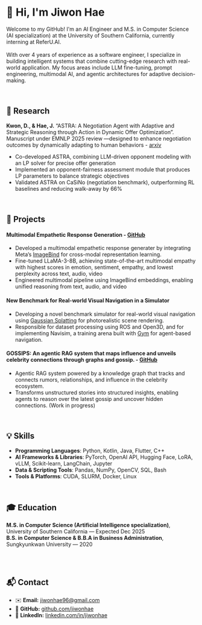 # 👋 Hi, I'm Jiwon Hae
Welcome to my GitHub! I'm an AI Engineer and M.S. in Computer Science (AI specialization) at the University of Southern California, currently interning at ReferU.AI. <br><br>
With over 4 years of experience as a software engineer, I specialize in building intelligent systems that combine cutting-edge research with real-world application. My focus areas include LLM fine-tuning, prompt engineering, multimodal AI, and agentic architectures for adaptive decision-making.

<br>

## 🧠 Research
**Kwon, D., & Hae, J.** “ASTRA: A Negotiation Agent with Adaptive and Strategic Reasoning through Action in Dynamic Offer Optimization”. Manuscript under EMNLP 2025 review —designed to enhance negotiation outcomes by dynamically adapting to human behaviors - [arxiv](https://arxiv.org/abs/2503.07129)
- Co-developed ASTRA, combining LLM-driven opponent modeling with an LP solver for precise offer generation
- Implemented an opponent-fairness assessment module that produces LP parameters to balance strategic objectives 
- Validated ASTRA on CaSiNo (negotiation benchmark), outperforming RL baselines and reducing walk-away by 66%

<br>

## 🌟 Projects
#### Multimodal Empathetic Response Generation - [GitHub](https://github.com/jiwon-hae/EmpatheticMLLM)
- Developed a multimodal empathetic response generater by integrating Meta’s [ImageBind](https://github.com/facebookresearch/ImageBind) for cross-modal representation learning.
- Fine-tuned LLaMA-3-8B, achieving state-of-the-art multimodal empathy with highest scores in emotion, sentiment, empathy, and lowest perplexity across text, audio, video
- Engineered multimodal pipeline using ImageBind embeddings, enabling unified reasoning from text, audio, and video

#### New Benchmark for Real-world Visual Navigation in a Simulator
- Developing a novel benchmark simulator for real-world visual navigation using [Gaussian Splatting](https://github.com/graphdeco-inria/gaussian-splatting) for photorealistic scene rendering.
- Responsible for dataset processing using ROS and Open3D, and for implementing Navisim, a training arena built with [Gym](https://github.com/openai/gym) for agent-based navigation.

#### GOSSIPS: An agentic RAG system that maps influence and unveils celebrity connections through graphs and gossip. - [GitHub](https://github.com/jiwon-hae/gossips)
- Agentic RAG system powered by a knowledge graph that tracks and connects rumors, relationships, and influence in the celebrity ecosystem.
- Transforms unstructured stories into structured insights, enabling agents to reason over the latest gossip and uncover hidden connections.
(Work in progress)


<br>

## 💡 Skills
- **Programming Languages**: Python, Kotlin, Java, Flutter, C++<br>
- **AI Frameworks & Libraries**: PyTorch, OpenAI API, Hugging Face, LoRA, vLLM, Scikit-learn, LangChain, Jupyter<br>
- **Data & Scripting Tools**: Pandas, NumPy, OpenCV, SQL, Bash<br>
- **Tools & Platforms**: CUDA, SLURM, Docker, Linux<br>

<br>

## 🎓 Education
**M.S. in Computer Science (Artificial Intelligence specialization)**, University of Southern California — Expected Dec 2025 <br>
**B.S. in Computer Science & B.B.A in Business Administration**, Sungkyunkwan University — 2020

<br><br>

## 📬 Contact
- ✉️ **Email:** jiwonhae96@gmail.com
- 🐙 **GitHub:** [github.com/jiwonhae](https://github.com/jiwon-hae)  
- 💼 **LinkedIn:** [linkedin.com/in/jiwonhae](https://www.linkedin.com/in/jiwonhae94/)
